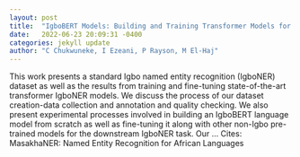 ```yaml
---
layout: post
title:  "IgboBERT Models: Building and Training Transformer Models for the Igbo Language"
date:   2022-06-23 20:09:31 -0400
categories: jekyll update
author: "C Chukwuneke, I Ezeani, P Rayson, M El-Haj"
---
```

This work presents a standard Igbo named entity recognition (IgboNER) dataset as well as the results from training and fine-tuning state-of-the-art transformer IgboNER models. We discuss the process of our dataset creation-data collection and annotation and quality checking. We also present experimental processes involved in building an IgboBERT language model from scratch as well as fine-tuning it along with other non-Igbo pre-trained models for the downstream IgboNER task. Our …
Cites: ‪MasakhaNER: Named Entity Recognition for African Languages‬  